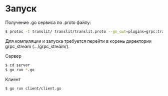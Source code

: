 # Запуск

Получение .go сервиса по .proto файлу:

```sh
$ protoc -I translit/ translit/translit.proto --go_out=plugins=grpc:translit
```
Для компиляции и запуска требуется перейти в корень директории grpc_stream (.../grpc_stream/).

Сервер

```sh
$ cd server
$ go run *.go
```

Клиент

```sh
$ go run client/client.go
```
